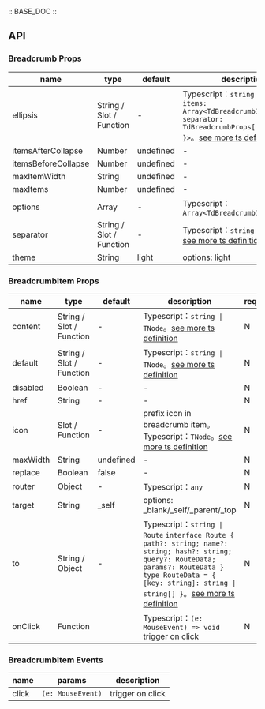 :: BASE_DOC ::

## API

### Breadcrumb Props

name | type | default | description | required
-- | -- | -- | -- | --
ellipsis | String / Slot / Function | - | Typescript：`string \| TNode<{ items: Array<TdBreadcrumbItemProps>, separator: TdBreadcrumbProps['separator'] }>`。[see more ts definition](https://github.com/Tencent/tdesign-vue-next/blob/develop/packages/components/common.ts) | N
itemsAfterCollapse | Number | undefined | \- | N
itemsBeforeCollapse | Number | undefined | \- | N
maxItemWidth | String | undefined | \- | N
maxItems | Number | undefined | \- | N
options | Array | - | Typescript：`Array<TdBreadcrumbItemProps>` | N
separator | String / Slot / Function | - | Typescript：`string \| TNode`。[see more ts definition](https://github.com/Tencent/tdesign-vue-next/blob/develop/packages/components/common.ts) | N
theme | String | light | options: light | N


### BreadcrumbItem Props

name | type | default | description | required
-- | -- | -- | -- | --
content | String / Slot / Function | - | Typescript：`string \| TNode`。[see more ts definition](https://github.com/Tencent/tdesign-vue-next/blob/develop/packages/components/common.ts) | N
default | String / Slot / Function | - | Typescript：`string \| TNode`。[see more ts definition](https://github.com/Tencent/tdesign-vue-next/blob/develop/packages/components/common.ts) | N
disabled | Boolean | - | \- | N
href | String | - | \- | N
icon | Slot / Function | - | prefix icon in breadcrumb item。Typescript：`TNode`。[see more ts definition](https://github.com/Tencent/tdesign-vue-next/blob/develop/packages/components/common.ts) | N
maxWidth | String | undefined | \- | N
replace | Boolean | false | \- | N
router | Object | - | Typescript：`any` | N
target | String | _self | options: _blank/_self/_parent/_top | N
to | String / Object | - | Typescript：`string \| Route` `interface Route { path?: string; name?: string; hash?: string; query?: RouteData; params?: RouteData }` `type RouteData = { [key: string]: string \| string[] }`。[see more ts definition](https://github.com/Tencent/tdesign-vue-next/blob/develop/packages/components/breadcrumb/type.ts) | N
onClick | Function |  | Typescript：`(e: MouseEvent) => void`<br/>trigger on click | N

### BreadcrumbItem Events

name | params | description
-- | -- | --
click | `(e: MouseEvent)` | trigger on click
